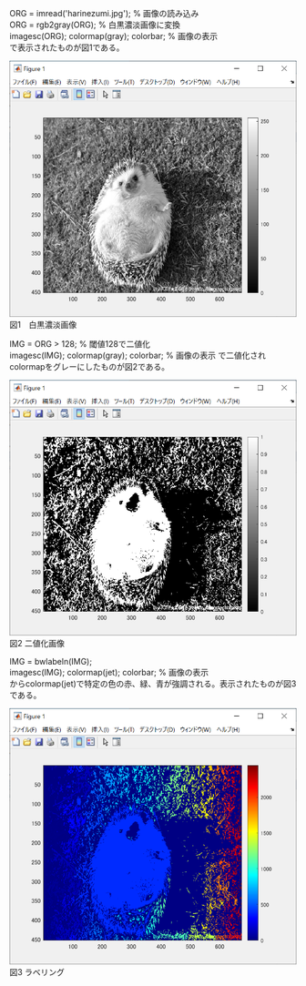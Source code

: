 ORG = imread('harinezumi.jpg'); % 画像の読み込み<br>
ORG = rgb2gray(ORG); % 白黒濃淡画像に変換<br>
imagesc(ORG); colormap(gray); colorbar; % 画像の表示<br>
で表示されたものが図1である。

![図1](課題8_1.PNG)<br>
図1　白黒濃淡画像

IMG = ORG > 128; % 閾値128で二値化  
imagesc(IMG); colormap(gray); colorbar; % 画像の表示 
で二値化されcolormapをグレーにしたものが図2である。<br>

![図2](課題8_2.PNG)<br>
図2 二値化画像

IMG = bwlabeln(IMG);  
imagesc(IMG); colormap(jet); colorbar; % 画像の表示  
からcolormap(jet)で特定の色の赤、緑、青が強調される。表示されたものが図3である。  

![図3](課題8_3.PNG)  
図3 ラベリング
